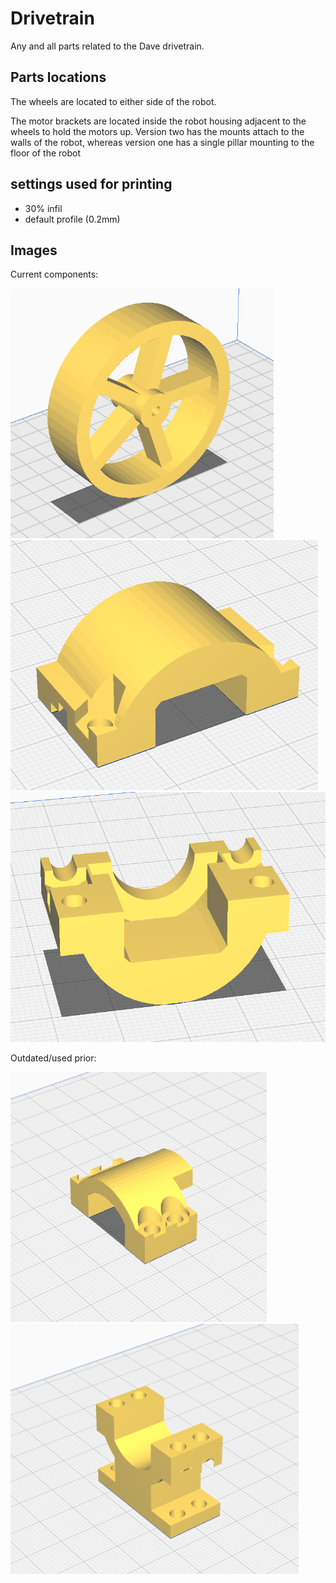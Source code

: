 # Drivetrain

Any and all parts related to the Dave drivetrain.

## Parts locations

The wheels are located to either side of the robot.

The motor brackets are located inside the robot housing adjacent to the wheels to hold the motors up. Version two has the mounts attach to the walls of the robot, whereas version one has a single pillar mounting to the floor of the robot

## settings used for printing

- 30% infil
- default profile (0.2mm)

## Images

Current components:

<img src="./wheel/wheelDesign.png" height="400" alt="3D model of wheel design">

<img src="./drive_motor_brackets/v2/upperBracketv2.png" height="400" alt="3D model of upper bracket design">

<img src="./drive_motor_brackets/v2/lowerBracketv2.png" height="400" alt="3D model of lower bracket design">

Outdated/used prior:

<img src="./drive_motor_brackets/v1/upperBracket.png" height="400" alt="3D model of old upper bracket design">

<img src="./drive_motor_brackets/v1/lowerBracket.png" height="400" alt="3D model of old lower bracket design">
